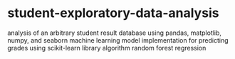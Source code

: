# student-exploratory-data-analysis

analysis of an arbitrary student result database using pandas, matplotlib, numpy, and seaborn
machine learning model implementation for predicting grades using scikit-learn library algorithm random forest regression
